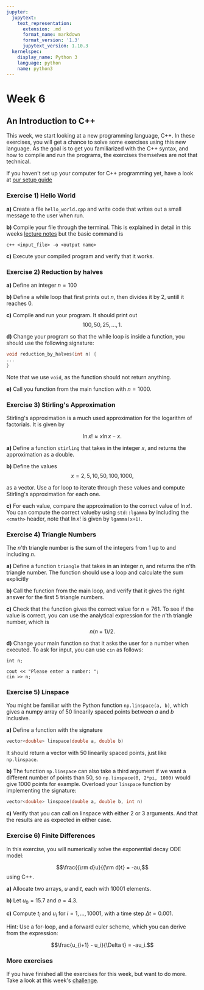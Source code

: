 ```yaml
---
jupyter:
  jupytext:
    text_representation:
      extension: .md
      format_name: markdown
      format_version: '1.3'
      jupytext_version: 1.10.3
  kernelspec:
    display_name: Python 3
    language: python
    name: python3
---
```


# Week 6
## An Introduction to C++

This week, we start looking at a new programming language, C++. In these exercises, you will get a chance to solve some exercises using this new language. As the goal is to get you familiarized with the C++ syntax, and how to compile and run the programs, the exercises themselves are not that technical.


If you haven't set up your computer for C++ programming yet, have a look at [our setup guide](../../setup/cpp_compiler.md)


### Exercise 1) Hello World

**a)** Create a file `hello_world.cpp` and write code that writes out a small message to the user when run.

**b)** Compile your file through the terminal. This is explained in detail in this weeks [lecture notes](../../lectures/cpp/intro_to_cpp.md) but the basic command is
```
c++ <input_file> -o <output name>
```
**c)** Execute your compiled program and verify that it works.

<!-- #region -->
### Exercise 2) Reduction by halves

**a)** Define an integer $n=100$

**b)** Define a while loop that first prints out $n$, then divides it by 2, untill it reaches 0. 

**c)** Compile and run your program. It should print out
$$100, 50, 25, ..., 1.$$

**d)** Change your program so that the while loop is inside a function, you should use the following signature:
```C++
void reduction_by_halves(int n) {
...
}
```
Note that we use `void`, as the function should not return anything.

**e)** Call you function from the main function with $n=1000$.
<!-- #endregion -->

### Exercise 3) Stirling's Approximation

Stirling's approximation is a much used approximation for the logarithm of factorials. It is given by

$$\ln x! \approx x\ln x - x.$$

**a)** Define a function `stirling` that takes in the integer $x$, and returns the approximation as a double.

**b)** Define the values
$$x = 2, 5, 10, 50, 100, 1000,$$

as a vector. Use a for loop to iterate through these values and compute Stirling's approximation for each one.

**c)** For each value, compare the approximation to the correct value of $\ln x!$. You can compute the correct valueby using `std::lgamma` by including the `<cmath>` header, note that $\ln x!$ is given by `lgamma(x+1)`.



### Exercise 4) Triangle Numbers

The $n$'th triangle number is the sum of the integers from 1 up to and including $n$.

**a)** Define a function `triangle` that takes in an integer $n$, and returns the $n$'th triangle number. The function should use a loop and calculate the sum explicitly

**b)** Call the function from the main loop, and verify that it gives the right answer for the first 5 triangle numbers.

**c)** Check that the function gives the correct value for $n=761$. To see if the value is correct, you can use the analytical expression for the $n$'th triangle number, which is
$$n(n+1)/2.$$

**d)** Change your main function so that it asks the user for a number when executed. To ask for input, you can use `cin` as follows:
```
int n;

cout << "Please enter a number: ";
cin >> n;
```


<!-- #region -->
### Exercise 5) Linspace

You might be familiar with the Python function `np.linspace(a, b)`, which gives a numpy array of 50 linearily spaced points between $a$ and $b$ inclusive.

**a)** Define a function with the signature
```C++
vector<double> linspace(double a, double b)
```
It should return a vector with 50 linearily spaced points, just like `np.linspace`.

**b)** The function `np.linspace` can also take a third argument if we want a different number of points than 50, so `np.linspace(0, 2*pi, 1000)` would give 1000 points for example. Overload your `linspace` function by implementing the signature:
```C++
vector<double> linspace(double a, double b, int n)
```

**c)** Verify that you can call on linspace with either 2 or 3 arguments. And that the results are as expected in either case.
<!-- #endregion -->

### Exercise 6) Finite Differences

In this exercise, you will numerically solve the exponential decay ODE model:

$$\frac{{\rm d}u}{{\rm d}t} = -au,$$
using C++.

**a)** Allocate two arrays, $u$ and $t$, each with 10001 elements.

**b)** Let $u_0 = 15.7$ and $a=4.3$.

**c)** Compute $t_i$ and $u_i$ for $i = 1, \ldots, 10001$, with a time step $\Delta t = 0.001$.

Hint: Use a for-loop, and a forward euler scheme, which you can derive from the expression:

$$\frac{u_{i+1} - u_i}{\Delta t} = -au_i.$$


### More exercises

If you have finished all the exercises for this week, but want to do more. Take a look at this week's [challenge](C1_primes_by_trial_division.md).
